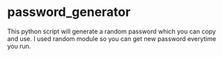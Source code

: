 # password_generator
This python script will generate a random password which you can copy and use. I used random module so you can get new password everytime you run.
